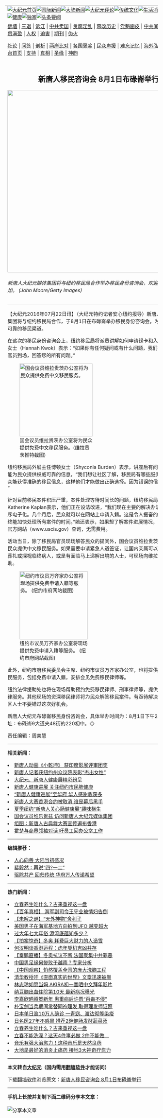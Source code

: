 <a name="1" id="1" target="_blank"></a><span id="1"></span>
<table align=center border="0"><tr><td colspan="2" VALIGN=TOP><a href="https://github.com/eoicpm377/djy/blob/master/gb/nf1351518.md#1"><img src="https://raw.githubusercontent.com/eoicpm377/www/master/t/djy/1.jpg" title="大纪元首页" alt="大纪元首页"></a><a href="https://github.com/eoicpm377/djy/blob/master/gb/n24hr.md#1"><img src="https://raw.githubusercontent.com/eoicpm377/www/master/t/djy/3.jpg" title="国际新闻" alt="国际新闻"></a><a href="https://github.com/eoicpm377/djy/blob/master/gb/nsc413.md#1"><img src="https://raw.githubusercontent.com/eoicpm377/www/master/t/djy/4.jpg" title="大陆新闻" alt="大陆新闻"></a><a href="https://github.com/eoicpm377/djy/blob/master/gb/news392.md#1"><img src="https://raw.githubusercontent.com/eoicpm377/www/master/t/djy/5.jpg" title="大纪元评论" alt="大纪元评论"></a><a href="https://github.com/eoicpm377/djy/blob/master/gb/news2007.md#1"><img src="https://raw.githubusercontent.com/eoicpm377/www/master/t/djy/6.jpg" title="传统文化" alt="传统文化"></a><a href="https://github.com/eoicpm377/djy/blob/master/gb/news2008.md#1"><img src="https://raw.githubusercontent.com/eoicpm377/www/master/t/djy/7.jpg" title="生活消费" alt="生活消费"></a><a href="https://github.com/eoicpm377/djy/blob/master/gb/ncyule.md#1"><img src="https://raw.githubusercontent.com/eoicpm377/www/master/t/djy/8.jpg" title="娱乐休闲" alt="娱乐休闲"></a><a href="https://github.com/eoicpm377/djy/blob/master/gb/nsc1002.md#1"><img src="https://raw.githubusercontent.com/eoicpm377/www/master/t/djy/9.jpg" title="健康" alt="健康"></a><a href="https://github.com/eoicpm377/djy/blob/master/gb/nf6092.md#1"><img src="https://raw.githubusercontent.com/eoicpm377/www/master/t/djy/10a.jpg" title="独家" alt="独家"></a><a href="https://github.com/eoicpm377/djy/blob/master/gb/nf4514.md#1"><img src="https://raw.githubusercontent.com/eoicpm377/www/master/t/djy/12a.jpg" title="头条要闻" alt="头条要闻"></a></td></tr>
<tr><td colspan="2" VALIGN=TOP><a target="_blank" href="https://github.com/eoicpm377/www/blob/master/README.md?zsrh#1">翻墙</a> | <a target="_blank" href="https://github.com/eoicpm377/djy/blob/master/gb/nf5657.md#1">三退</a> | <a target="_blank" href="https://github.com/eoicpm377/djy/blob/master/gb/nf6124.md#1">诉江</a> | <a target="_blank" href="https://github.com/eoicpm377/djy/blob/master/gb/nf1176117.md#1">中共卖国</a> | <a target="_blank" href="https://github.com/eoicpm377/djy/blob/master/gb/nf5773.md#1">贪腐淫乱</a> | <a target="_blank" href="https://github.com/eoicpm377/djy/blob/master/gb/nf1176115.md#1">窜改历史</a> | <a target="_blank" href="https://github.com/eoicpm377/djy/blob/master/gb/nf1176107.md#1">党魁画皮</a> | <a target="_blank" href="https://github.com/eoicpm377/djy/blob/master/gb/nf1320400.md#1">中共间谍</a> | <a target="_blank" href="https://github.com/eoicpm377/djy/blob/master/gb/nf1176114.md#1">破坏传统</a> | <a target="_blank" href="https://github.com/eoicpm377/ntdtv/blob/master/gb/prog447_1.md#1">恶贯满盈</a> | <a target="_blank" href="https://github.com/eoicpm377/djy/blob/master/gb/ncid278.md#1">人权</a> | <a target="_blank" href="https://github.com/eoicpm377/djy/blob/master/gb/nf1176111.md#1">迫害</a> | <a target="_blank" href="https://gitlab.com/szzdlab/mh-qikan/blob/master/README.md#1">期刊</a> | <a target="_blank" href="https://github.com/eoicpm377/djy/blob/master/gb/nf5562.md#1">伪火</a></p><p><a target="_blank" href="https://github.com/eoicpm377/djy/blob/master/gb/9p.md#1">社论</a> | <a target="_blank" href="https://github.com/eoicpm377/djy/blob/master/gb/nf4378.md#1">问答</a> | <a target="_blank" href="https://github.com/eoicpm377/djy/blob/master/gb/nf5792.md#1">剖析</a> | <a target="_blank" href="https://github.com/eoicpm377/djy/blob/master/gb/nf5735.md#1">两岸比对</a> | <a target="_blank" href="https://github.com/eoicpm377/djy/blob/master/gb/nf6119.md#1">各国褒奖</a> | <a target="_blank" href="https://github.com/eoicpm377/djy/blob/master/gb/nf6120.md#1">民众声援</a> | <a target="_blank" href="https://github.com/eoicpm377/djy/blob/master/gb/nf1188594.md#1">难忘记忆</a> | <a target="_blank" href="https://github.com/eoicpm377/djy/blob/master/gb/nf3180.md#1">海外弘传</a> | <a target="_blank" href="https://github.com/eoicpm377/djy/blob/master/gb/nf5410.md#1">万人上访</a> | <a target="_blank" href="https://github.com/eoicpm377/www/blob/master/README.md?zsrh#1">平台首页</a> | <a target="_blank" href="https://github.com/eoicpm377/djy/blob/master/gb/nf4386.md#1">支持</a> | <a target="_blank" href="https://github.com/eoicpm377/djy/blob/master/gb/nf4389.md#1">真相</a> | <a target="_blank" href="https://github.com/eoicpm377/djy/blob/master/gb/nf5790.md#1">圣缘</a> | <a target="_blank" href="https://github.com/eoicpm377/djy/blob/master/gb/nf4786.md#1">神韵</a></td></tr>
<tr><td VALIGN=TOP width="626"><h2 align=center>新唐人移民咨询会 8月1日布碌崙举行</h2>
<img width="600" src="https://i.epochtimes.com/assets/uploads/2016/07/7f99b1cd933c72f843d206a7f149c153-e1469190148552.jpg" />
<h6>新唐人大纪元媒体集团将与纽约移民局合作举办移民身份咨询会，欢迎华裔民众参加。 (John Moore/Getty Images)
</h6>
<hr>
<p>【大纪元2016年07月22日讯】（大纪元特约记者安心纽约报导）新唐人大纪元媒体集团将与纽约移民局合作，于8月1日在布碌崙举办移民身份咨询会，为华人提供权威可靠的移民渠道。</p>
<p>在这次的移民身份咨询会上，纽约移民局将派员讲解如何申请绿卡和入籍。移民官郭女士（Hannah Kwok）表示：“如果你有任何疑问或有什么问题，我们有专业的移民官员到场，回答您的所有问题。”</p>
<figure id="8125661" aria-describedby="caption-8125661" style="width: 240px" class="wp-caption aligncenter"><ahref=" https://i.epochtimes.com/assets/uploads/2016/07/8e96ff359ba1295dca092f13797e203d-450x508.png" target="_blank" rel="noreferrer noopener"> <img class="" src="https://i.epochtimes.com/assets/uploads/2016/07/8e96ff359ba1295dca092f13797e203d-450x508.png" alt="国会议员维拉贵茨办公室将为民众提供免费中文移民服务。" width="240" b="271" /></a><figcaption id="caption-8125661" class="wp-caption-text">国会议员维拉贵茨办公室将为民众提供免费中文移民服务。(维拉贵茨推特截图)</figcaption></figure>
<p>纽约移民局外展主任博顿女士（Shyconia Burden）表示，讲座后有问答时间，希望能为民众提供权威可靠的信息，“我们想让社区了解，移民局有哪些服务，同时确保民众能获得准确的移民信息，这样他们才能做出正确选择。因为错误的信息会伤害人。 ”</p>
<p>针对目前移民案件积压严重，案件处理等待时间长的问题，纽约移民局媒体联络官Katherine Kaplan表示，他们正在设法改进，“我们现在主要的解决办法，是让申请程序电子化。几个月后，民众就可以在网站上申请入籍。这是令人振奋的开始，希望最终能加快处理所有案件的时间。”她还表示，如果想了解案件进展情况，可登录移民局官方网站（www.uscis.gov）查询，无需费用。</p>
<p>活动当日，除了移民局官员现场解答民众的提问外，国会议员维拉贵茨办公室也将为民众提供中文移民服务。如果需要申请紧急人道签证，让国内亲属可以即时来美参加葬礼或探视临终病人，或是有面临马上递解出境的人士，可现场向维拉贵茨办公室求助。</p>
<figure id="attachment_8125660" aria-describedby="caption-attachment-8125660" style="width: 224px" class="wp-caption aligncenter"><ahref=" https://i.epochtimes.com/assets/uploads/2016/07/2344770be65071ff54425a3e5d55cd58-450x585.jpg" target="_blank" rel="noreferrer noopener"> <img class=" wp-image-8125660" src="https://i.epochtimes.com/assets/uploads/2016/07/2344770be65071ff54425a3e5d55cd58-450x585.jpg" alt="纽约市议员万齐家办公室将现场提供免费申请入籍等服务。 (纽约市府网站截图)" width="224" b="292" /></a><figcaption id="caption-attachment-8125660" class="wp-caption-text">纽约市议员万齐家办公室将现场提供免费申请入籍等服务。 (纽约市府网站截图)</figcaption></figure>
<p>此外，纽约市府移民委员会主席、纽约市议员万齐家办公室，也将提供免费的中文移民服务，包括免费申请入籍，安排会见免费移民律师等。</p>
<p>纽约法律援助处也将在现场帮助预约免费移民律师、刑事律师等，提供更为广泛的法律服务。其他现场的资深移民律师将为民众解答移民案件。有亟待解决移民身份的社区人士不要错过这次好机会。</p>
<p>新唐人大纪元布碌崙移民身份咨询会，具体举办时间为：8月1日下午2点到5点，地址：布碌崙9大道夹48街的220初中。◇</p>
<p>责任编辑：周美慧</p>

<hr>


<strong>相关新闻：</strong>
<li><a href="https://github.com/eoicpm377/djy/blob/master/gb/16/2/14/n4639365.md#1">新唐人动画《小乾坤》 获印度影展评审团奖</a></li>
<li><a href="https://github.com/eoicpm377/djy/blob/master/gb/16/3/14/n4661986.md#1">新唐人记者获纽约州众议院表彰“杰出女性”</a></li>
<li><a href="https://github.com/eoicpm377/djy/blob/master/gb/16/4/8/n7534484.md#1">大纪元、新唐人健康展精彩纷呈</a></li>
<li><a href="https://github.com/eoicpm377/djy/blob/master/gb/16/4/11/n7541882.md#1">新唐人健康巡展  关注纽约市民肺健康</a></li>
<li><a href="https://github.com/eoicpm377/djy/blob/master/gb/16/5/29/n7943047.md#1">“新唐人健康巡展”至华府 华人感谢收获多</a></li>
<li><a href="https://github.com/eoicpm377/djy/blob/master/gb/16/6/23/n8030310.md#1">新唐人大赛香港合约被取消 谁是幕后黑手</a></li>
<li><a href="https://github.com/eoicpm377/djy/blob/master/gb/16/7/12/n8093267.md#1">夏季纽约“新唐人关心肠健康展”趣味横生</a></li>
<li><a href="https://github.com/eoicpm377/djy/blob/master/gb/16/7/19/n8113576.md#1">国会议员维乐贵兹 访问新唐人大纪元媒体集团</a></li>
<li><a href="https://github.com/eoicpm377/djy/blob/master/gb/16/7/20/n8120968.md#1">组图：新唐人古典舞大赛宣传遍布香港</a></li>
<li><a href="https://github.com/eoicpm377/djy/blob/master/gb/22/2/5/n13556294.md#1">霍楚与商界领袖对话 吁员工回办公室工作</a></li>
<hr>


<strong>编辑推荐：</strong>
<li><a href="https://github.com/upjkzu3674/djy/blob/master/gb/15/7/17/n4482910.md?dfh#1" target="_blank">人心向善 大陆当初盛况</a></li><li><a href="https://github.com/tsiac2612/djy/blob/master/gb/18/6/20/n10498992.md#1" target="_blank">裴毅然：再说“四?一二”</a></li><li><a href="https://github.com/tsiac2612/djy/blob/master/gb/18/6/24/n10509014.md#1" target="_blank">驱除共产 回归传统 华府万人传递希望</a></li>
<hr>

<strong>热门新闻：</strong>
<li><a href="https://github.com/lpuzhr3267/djy/blob/master/gb/22/1/28/n13536059.md#1">立春养生吃什么？古来重视这一盘</a></li>
<li><a href="https://github.com/lpuzhr3267/djy/blob/master/gb/22/1/27/n13534406.md#1">【百年真相】 海军副司令王守业被情妇告倒</a></li>
<li><a href="https://github.com/lpuzhr3267/djy/blob/master/gb/22/1/30/n13543055.md#1">【未解之谜】“天外神物”舍利子</a></li>
<li><a href="https://github.com/lpuzhr3267/djy/blob/master/gb/22/1/29/n13538108.md#1">美国男子在海军基地方向拍到UFO 越变越大</a></li>
<li><a href="https://github.com/lpuzhr3267/djy/blob/master/gb/22/1/26/n13530698.md#1">过大年七大年俗 源流底蕴知多少？</a></li>
<li><a href="https://github.com/lpuzhr3267/djy/blob/master/gb/22/2/4/n13555422.md#1">【拍案惊奇】冬奥 耗费巨大财力的人造雪</a></li>
<li><a href="https://github.com/lpuzhr3267/djy/blob/master/gb/22/2/4/n13554351.md#1">何汉明谈香港运程：虎年契机吉凶并存</a></li>
<li><a href="https://github.com/lpuzhr3267/djy/blob/master/gb/22/2/4/n13555973.md#1">【秦鹏直播】冬奥抗议不断 法国聚集中共罪恶</a></li>
<li><a href="https://github.com/lpuzhr3267/djy/blob/master/gb/22/2/2/n13550706.md#1">中国男足缘何惨败于越南？专家分析</a></li>
<li><a href="https://github.com/lpuzhr3267/djy/blob/master/gb/22/2/3/n13552957.md#1">【中国观察】悄然覆盖全国的庞大洗脑工程</a></li>
<li><a href="https://github.com/lpuzhr3267/djy/blob/master/gb/22/2/3/n13553528.md#1">清华教授吁《直面真实的世界》文章迅速被删</a></li>
<li><a href="https://github.com/lpuzhr3267/djy/blob/master/gb/22/2/2/n13548661.md#1">林志玲如愿当妈 AKIRA初一喜晒中文拜年影片</a></li>
<li><a href="https://github.com/lpuzhr3267/djy/blob/master/gb/22/2/2/n13551253.md#1">纳豆脑出血住院第10天 最新病况曝光</a></li>
<li><a href="https://github.com/lpuzhr3267/djy/blob/master/gb/22/2/2/n13551124.md#1">李嘉欣晒照贺新年 患重病后许愿“百毒不侵”</a></li>
<li><a href="https://github.com/lpuzhr3267/djy/blob/master/gb/22/2/2/n13548167.md#1">朴宝剑当兵期间常替同袍理发 取得理发师证照</a></li>
<li><a href="https://github.com/lpuzhr3267/djy/blob/master/gb/22/2/3/n13552686.md#1">日本单日逾10万人确诊 一青窈、渡边彻等染疫</a></li>
<li><a href="https://github.com/lpuzhr3267/djy/blob/master/gb/22/1/29/n13539333.md#1">日名医27年不感冒 推荐2碗健肠发酵蔬菜汤</a></li>
<li><a href="https://github.com/lpuzhr3267/djy/blob/master/gb/22/1/28/n13536059.md#1">立春养生吃什么？古来重视这一盘</a></li>
<li><a href="https://github.com/lpuzhr3267/djy/blob/master/gb/22/1/28/n13537389.md#1">立春不能洗澡？这天4件事必做 2件不能做　</a></li>
<li><a href="https://github.com/lpuzhr3267/djy/blob/master/gb/22/2/1/n13547099.md#1">音乐有强大治愈力！这种音乐是天然良药</a></li>
<li><a href="https://github.com/lpuzhr3267/djy/blob/master/gb/22/1/27/n13532003.md#1">大地是最好的消炎止痛药 接地3大神奇疗愈力</a></li>
<hr>

<strong>本文转自<a href="https://www.epochtimes.com">大纪元</a>（国内需用<a href="https://github.com/eoicpm377/www/blob/master/README.md#8">翻墙软件</a>才能访问）</strong><p>下载<a href="https://github.com/eoicpm377/www/blob/master/README.md#8">翻墙软件</a>浏览原文：<a href="https://www.epochtimes.com/gb/16/7/22/n8125658.htm">新唐人移民咨询会 8月1日布碌崙举行</a></p><hr>

<strong>手机上长按并复制下面二维码分享本文章：</strong><br><br><img src="https://chart.apis.google.com/chart?cht=qr&chs=240x240&choe=UTF-8&chld=M|2&chl=https://github.com/eoicpm377/djy/blob/master/gb/16/7/22/n8125658.md%231" title="分享本文章"></td><td VALIGN=TOP><a href="https://github.com/eoicpm377/djy/blob/master/gb/16/1/21/n4622075.md?dfh#1" target="_blank"><img src="https://raw.githubusercontent.com/eoicpm377/djy/master/gb/300/wei-f1.jpg" title="中共的伪火骗局"  alt="中共的伪火骗局"></a><br><a href="https://github.com/eoicpm377/www/blob/master/README.md?dfh#9" target="_blank"><img src="https://raw.githubusercontent.com/eoicpm377/djy/master/gb/300/yong-h.jpg" title="永恒的见证"  alt="永恒的见证"></a><br><a href="https://github.com/eoicpm377/djy/blob/master/gb/13/9/29/n3974789.md?dfh#1" target="_blank"><img src="https://raw.githubusercontent.com/eoicpm377/djy/master/gb/300/shang-lnz.jpg" title="善良女子被中共投男牢"  alt="善良女子被中共投男牢"></a><br><a href="https://github.com/eoicpm377/djy/blob/master/gb/16/3/16/n4663449.md?dfh#1" target="_blank"><img src="https://raw.githubusercontent.com/eoicpm377/djy/master/gb/300/huo-z3.jpg" title="警卫目击活摘器官"  alt="警卫目击活摘器官"></a><br><a href="https://github.com/eoicpm377/djy/blob/master/gb/16/8/7/n8177641.md?dfh#1" target="_blank"><img src="https://raw.githubusercontent.com/eoicpm377/djy/master/gb/300/huo-z4.jpg" title="证人描述活摘恐怖"  alt="证人描述活摘恐怖"></a><br><a href="https://github.com/eoicpm377/djy/blob/master/gb/10/4/19/n2881569.md?dfh#1" target="_blank"><img src="https://raw.githubusercontent.com/eoicpm377/djy/master/gb/300/huo-z1.jpg" title="揭开活摘器官黑幕"  alt="揭开活摘器官黑幕"></a><br><a href="https://github.com/eoicpm377/djy/blob/master/gb/10/11/7/n3077476.md?dfh#1" target="_blank"><img src="https://raw.githubusercontent.com/eoicpm377/djy/master/gb/300/ma-ks.jpg" title="马克思的成魔之路"  alt="马克思的成魔之路"></a><br><a href="https://github.com/eoicpm377/djy/blob/master/gb/14/6/9/n4173977.md?dfh#1" target="_blank"><img src="https://raw.githubusercontent.com/eoicpm377/djy/master/gb/300/chang-zs.jpg" title="藏字石 蕴天机"  alt="藏字石 蕴天机"></a><br><a href="https://github.com/eoicpm377/djy/blob/master/gb/18/5/10/n10381511.md?dfh#1" target="_blank"><img src="https://raw.githubusercontent.com/eoicpm377/djy/master/gb/300/st1.jpg" title="关注三亿人三退"  alt="关注三亿人三退"></a><br><a href="https://github.com/eoicpm377/djy/blob/master/gb/18/3/21/n10237682.md?dfh#1" target="_blank"><img src="https://raw.githubusercontent.com/eoicpm377/djy/master/gb/300/jie-t.jpg" title="解体中共复兴中华"  alt="解体中共复兴中华"></a><br><a href="https://github.com/eoicpm377/djy/blob/master/gb/9/2/9/n2422991.md?dfh#1" target="_blank"><img src="https://raw.githubusercontent.com/eoicpm377/djy/master/gb/300/gao-zs.jpg" title="中共迫害良心律师"  alt="中共迫害良心律师"></a><br><a href="https://github.com/eoicpm377/djy/blob/master/gb/18/12/9/n10900044.md?dfh#1" target="_blank"><img src="https://raw.githubusercontent.com/eoicpm377/djy/master/gb/300/sj1.jpg" title="三百多万人举报江泽民"  alt="三百多万人举报江泽民"></a><br><a href="https://github.com/eoicpm377/djy/blob/master/gb/18/8/28/n10672014.md?dfh#1" target="_blank"><img src="https://raw.githubusercontent.com/eoicpm377/djy/master/gb/300/sj2.jpg" title="这些官员为何起诉江泽民"  alt="这些官员为何起诉江泽民"></a><br><a href="https://github.com/eoicpm377/djy/blob/master/gb/8/12/18/n2367165.md?dfh#1" target="_blank"><img src="https://raw.githubusercontent.com/eoicpm377/djy/master/gb/300/liangan.jpg" title="海峡两岸的强烈对比"  alt="海峡两岸的强烈对比"></a><br><a href="https://github.com/eoicpm377/djy/blob/master/gb/15/12/10/n4593139.md?dfh#1" target="_blank"><img src="https://raw.githubusercontent.com/eoicpm377/djy/master/gb/300/jia-ndzl.jpg" title="加拿大总理的贺信"  alt="加拿大总理的贺信"></a><br><a href="https://github.com/eoicpm377/djy/blob/master/gb/11/6/17/n3289382.md?dfh#1" target="_blank"><img src="https://raw.githubusercontent.com/eoicpm377/djy/master/gb/300/xiao-wd.jpg" title="探寻真相兼听则明"  alt="探寻真相兼听则明"></a><br><a href="https://github.com/eoicpm377/djy/blob/master/gb/18/10/27/n10812623.md?dfh#1" target="_blank"><img src="https://raw.githubusercontent.com/eoicpm377/djy/master/gb/300/yindu.jpg" title="印度媒体报道东方"  alt="印度媒体报道东方"></a><br><a href="https://github.com/eoicpm377/djy/blob/master/gb/18/6/9/n10469652.md?dfh#1" target="_blank"><img src="https://raw.githubusercontent.com/eoicpm377/djy/master/gb/300/xie-j.jpg" title="不一样的海外校园"  alt="不一样的海外校园"></a><br><a href="https://github.com/eoicpm377/djy/blob/master/gb/7/4/5/n1669415.md?dfh#1" target="_blank"><img src="https://raw.githubusercontent.com/eoicpm377/djy/master/gb/300/li-up.jpg" title="从大师到徒弟的传奇"  alt="从大师到徒弟的传奇"></a><br><a href="https://github.com/eoicpm377/djy/blob/master/gb/17/5/26/n9191512.md?dfh#1" target="_blank"><img src="https://raw.githubusercontent.com/eoicpm377/djy/master/gb/300/zfl2.jpg" title="亿万人与东方一本奇书"  alt="亿万人与东方一本奇书"></a><br><a href="https://github.com/eoicpm377/djy/blob/master/gb/13/11/27/n4020290.md?dfh#1" target="_blank"><img src="https://raw.githubusercontent.com/eoicpm377/djy/master/gb/300/zhen-h.jpg" title="大陆见不到的震撼场面"  alt="大陆见不到的震撼场面"></a><br><a href="https://github.com/eoicpm377/djy/blob/master/gb/15/7/17/n4482910.md?dfh#1" target="_blank"><img src="https://raw.githubusercontent.com/eoicpm377/djy/master/gb/300/dalu-sk.jpg" title="人心向善 大陆当初盛况"  alt="人心向善 大陆当初盛况"></a><br><a href="https://github.com/eoicpm377/djy/blob/master/gb/19/1/5/n10955468.md?dfh#1" target="_blank"><img src="https://raw.githubusercontent.com/eoicpm377/djy/master/gb/300/zfl1.jpg" title="追寻真理 这书讲什么"  alt="追寻真理 这书讲什么"></a><br><a href="https://github.com/eoicpm377/www/blob/master/README.md?dfh#1" target="_blank"><img src="https://raw.githubusercontent.com/eoicpm377/djy/master/gb/300/fq1.jpg" title="下载免费翻墙软件"  alt="下载免费翻墙软件"></a><br></td></tr></table>
